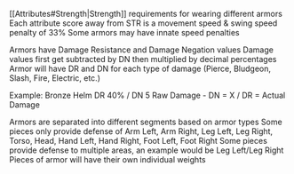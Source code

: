 [[Attributes#Strength|Strength]] requirements for wearing different armors
Each attribute score away from STR is a movement speed & swing speed penalty of 33%
Some armors may have innate speed penalties

Armors have Damage Resistance and Damage Negation values
Damage values first get subtracted by DN then multiplied by decimal percentages
Armor will have DR and DN for each type of damage (Pierce, Bludgeon, Slash, Fire, Electric, etc.)

Example:
Bronze Helm DR 40% / DN 5
Raw Damage - DN = X / DR = Actual Damage

Armors are separated into different segments based on armor types
Some pieces only provide defense of Arm Left, Arm Right, Leg Left, Leg Right, Torso, Head, Hand Left, Hand Right, Foot Left, Foot Right
Some pieces provide defense to multiple areas, an example would be Leg Left/Leg Right
Pieces of armor will have their own individual weights